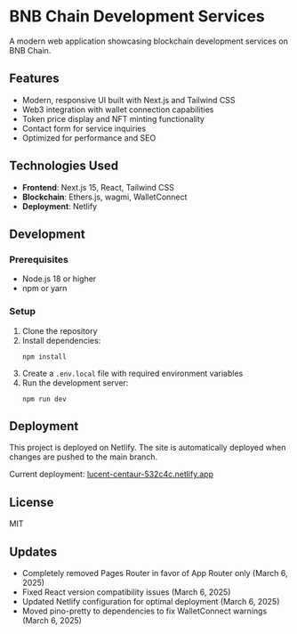 # BNB Chain Development Services

A modern web application showcasing blockchain development services on BNB Chain.

## Features

- Modern, responsive UI built with Next.js and Tailwind CSS
- Web3 integration with wallet connection capabilities
- Token price display and NFT minting functionality
- Contact form for service inquiries
- Optimized for performance and SEO

## Technologies Used

- **Frontend**: Next.js 15, React, Tailwind CSS
- **Blockchain**: Ethers.js, wagmi, WalletConnect
- **Deployment**: Netlify

## Development

### Prerequisites

- Node.js 18 or higher
- npm or yarn

### Setup

1. Clone the repository
2. Install dependencies:
   ```
   npm install
   ```
3. Create a `.env.local` file with required environment variables
4. Run the development server:
   ```
   npm run dev
   ```

## Deployment

This project is deployed on Netlify. The site is automatically deployed when changes are pushed to the main branch.

Current deployment: [lucent-centaur-532c4c.netlify.app](https://lucent-centaur-532c4c.netlify.app)

## License

MIT

## Updates

- Completely removed Pages Router in favor of App Router only (March 6, 2025)
- Fixed React version compatibility issues (March 6, 2025)
- Updated Netlify configuration for optimal deployment (March 6, 2025)
- Moved pino-pretty to dependencies to fix WalletConnect warnings (March 6, 2025)